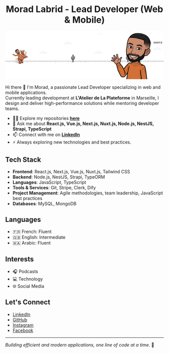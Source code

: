 <h1 align="center">Morad Labrid - Lead Developer (Web & Mobile)</h1>

<p align="center">
  <img src="images/banner.png" alt="Profile Banner">
</p>

Hi there 👋 I'm Morad, a passionate Lead Developer specializing in web and mobile applications.  
Currently leading development at **L'Atelier de La Plateforme** in Marseille, I design and deliver high-performance solutions while mentoring developer teams.

- 👨‍💻 Explore my repositories **[here](https://github.com/moradlabrid?tab=repositories)**
- 💬 Ask me about **React.js, Vue.js, Next.js, Nuxt.js, Node.js, NestJS, Strapi, TypeScript**
- 📫 Connect with me on **[LinkedIn](https://www.linkedin.com/in/moradii84)**
- ⚡ Always exploring new technologies and best practices.

## Tech Stack

- **Frontend**: React.js, Next.js, Vue.js, Nuxt.js, Tailwind CSS
- **Backend**: Node.js, NestJS, Strapi, TypeORM
- **Languages**: JavaScript, TypeScript
- **Tools & Services**: Git, Stripe, Clerk, Dify
- **Project Management**: Agile methodologies, team leadership, JavaScript best practices
- **Databases**: MySQL, MongoDB

## Languages

- 🇫🇷 French: Fluent
- 🇬🇧 English: Intermediate
- 🇲🇦 Arabic: Fluent

## Interests

- 🎧 Podcasts
- 💻 Technology
- 🌐 Social Media

## Let's Connect

- [LinkedIn](https://www.linkedin.com/in/moradii84)
- [GitHub](https://github.com/moradlabrid)
- [Instagram](https://www.instagram.com/moradii.84)
- [Facebook](https://www.facebook.com/moradii.84)

---

*Building efficient and modern applications, one line of code at a time.* 🚀
